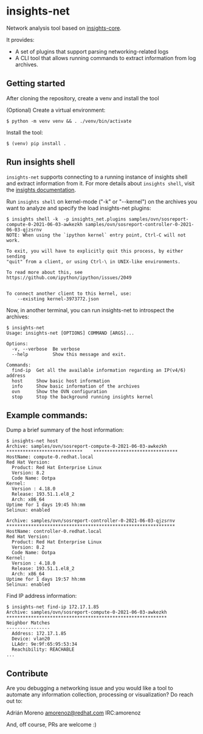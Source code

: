 # insights-net

Network analysis tool based on [insights-core](https://github.com/RedHatInsights/insights-core).

It provides:

- A set of plugins that support parsing networking-related logs
- A CLI tool that allows running commands to extract information from log archives.

## Getting started

After cloning the repository, create a venv and install the tool

(Optional) Create a virtual environment:

    $ python -m venv venv && . ./venv/bin/activate

Install the tool:

    $ (venv) pip install .

## Run insights shell

`insights-net` supports connecting to a running instance of insights shell and
extract information from it. For more details about `insights shell`, visit the
[insights documentation](https://insights-core.readthedocs.io/en/latest/).

Run `insights shell` on kernel-mode ("-k" or "--kernel") on the archives you want to analyze and specify the load insights-net plugins:


    $ insights shell -k  -p insights_net.plugins samples/ovn/sosreport-compute-0-2021-06-03-awkezkh samples/ovn/sosreport-controller-0-2021-06-03-qjzsrnv 
    NOTE: When using the `ipython kernel` entry point, Ctrl-C will not work.
    
    To exit, you will have to explicitly quit this process, by either sending
    "quit" from a client, or using Ctrl-\ in UNIX-like environments.
    
    To read more about this, see https://github.com/ipython/ipython/issues/2049
    
    
    To connect another client to this kernel, use:
        --existing kernel-3973772.json


Now, in another terminal, you can run insights-net to introspect the archives:

    $ insights-net 
    Usage: insights-net [OPTIONS] COMMAND [ARGS]...
    
    Options:
      -v, --verbose  Be verbose
      --help         Show this message and exit.
    
    Commands:
      find-ip  Get all the available information regarding an IP(v4/6) address
      host     Show basic host information
      info     Show basic information of the archives
      ovn      Show the OVN configuration
      stop     Stop the background running insights kernel
    

## Example commands:

Dump a brief summary of the host information:   

    $ insights-net host
    Archive: samples/ovn/sosreport-compute-0-2021-06-03-awkezkh
    ****************************    *******************************
    HostName: compute-0.redhat.local
    Red Hat Version:
      Product: Red Hat Enterprise Linux
      Version: 8.2
      Code Name: Ootpa
    Kernel:
      Version : 4.18.0
      Release: 193.51.1.el8_2
      Arch: x86_64
    Uptime for 1 days 19:45 hh:mm
    Selinux: enabled
    
    Archive: samples/ovn/sosreport-controller-0-2021-06-03-qjzsrnv
    **************************************************************
    HostName: controller-0.redhat.local
    Red Hat Version:
      Product: Red Hat Enterprise Linux
      Version: 8.2
      Code Name: Ootpa
    Kernel:
      Version : 4.18.0
      Release: 193.51.1.el8_2
      Arch: x86_64
    Uptime for 1 days 19:57 hh:mm
    Selinux: enabled


Find IP address information:


    $ insights-net find-ip 172.17.1.85 
    Archive: samples/ovn/sosreport-compute-0-2021-06-03-awkezkh                                                                                                                                                                                                                       
    ***********************************************************                                                                                                                                                                                                                       
    Neighbor Matches                                                                                                                                                                                                                                                                  
    ----------------                                                                                                                                                                                                                                                                  
      Address: 172.17.1.85                                                                                                                                                                                                                                                            
      Device: vlan20                                                                                                                                                                                                                                                                  
      LLAdr: 9e:9f:65:95:53:34                                                                                                                                                                                                                                                        
      Reachibility: REACHABLE       
    ...


## Contribute

Are you debugging a networking issue and you would like a tool to automate any information collection, processing or visualization? Do reach out to:

Adrián Moreno <amorenoz@redhat.com> IRC:amorenoz

And, off course, PRs are welcome :)
